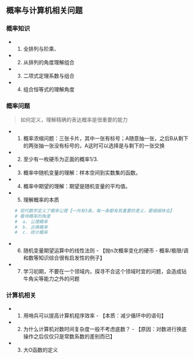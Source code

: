 ##  概率与计算机相关问题

### 概率知识
- 1. 全排列与阶乘、
- 2. 从排列的角度理解组合
- 3. 二项式定理系数与组合
- 4. 组合恒等式的理解角度

### 概率问题
> 如何定义，理解精确的表达概率是很重要的能力
- 1. 概率浓缩问题：三张卡片，其中一张有标号；A随意抽一张，之后B从剩下的两张抽一张没有标号的，A这时可以选择是与剩下的一张交换
- 2. 至少有一枚硬币为正面的概率1/3.
- 3. 概率中随机变量的理解：样本空间到实数集的函数。
- 4. 概率中期望的理解：期望是随机变量的平均值。
- 5. 理解概率的本质
	```sh
	# 现代数学定义了概率公理【一共有3条，每一条都有其重要的意义，要细细体会】
	# 看待概率的角度
	#  a. 公理概率
	#  b. 古典概率
	#  c. 统计概率
	```
- 6. 随机变量期望运算中的线性法则 - 【抛n次概率变化的硬币 - 概率/极限/调和数等知识综合很有启发性的例子】
- 7. 学习初期，不要在一个领域内，探寻不合这个领域时宜的问题，会造成钻牛角尖等能力之外的问题

### 计算机相关
- 1. 用哨兵可以提高计算机程序效率 - 【本质：减少循环中的语句】
- 2. 为什么计算机对数时间复杂度一般不考虑底数？ - 【原因：对数进行换底操作之后仅仅只是常数系数的差别而已】
- 3. 大O函数的定义

